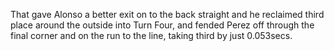 That gave Alonso a better exit on to the back straight and he reclaimed third place around the outside into Turn Four, and fended Perez off through the final corner and on the run to the line, taking third by just 0.053secs.
